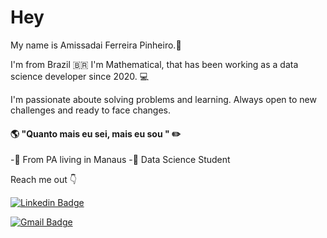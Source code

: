 # Hey 
My name is Amissadai Ferreira Pinheiro.:boy:

I'm from Brazil :brazil: I'm Mathematical, that has been working as a data science developer since 2020. :computer:

I'm passionate aboute solving problems and learning. Always open to new challenges and ready to face changes.

#### :earth_americas: "Quanto mais eu sei, mais eu sou " :pencil2:

-:round_pushpin: From PA living in Manaus
-:boy: Data Science Student

Reach me out :point_down:

[![Linkedin Badge](https://img.shields.io/badge/-Amissadai%20Ferreira-6633cc?style=flat-square&logo=Linkedin&logoColor=white&link=https://www.linkedin.com/in/amissadai-ferreira/)](https://www.linkedin.com/in/amissadai-ferreira/) 

[![Gmail Badge](https://img.shields.io/badge/-amissadaiferreira@gmail.com-cc6633?style=flat-square&logo=Gmail&logoColor=white&link=mailto:amissadaiferreira@gmail.com)](mailto:amissadaiferreira@gmail.com)

